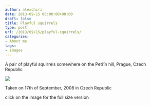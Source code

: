 ```yaml
---
author: alexchiri
date: 2013-09-15 05:00:00+00:00
draft: false
title: Playful squirrels
type: post
url: /2013/09/15/playful-squirrels/
categories:
- About me
tags:
- images
---
```


A pair of playful squirrels somewhere on the Petřín hill, Prague, Czech Republic

[![](http://0f8f28fe275e3a043777-67ab80ec00c7299bd1255995bf933a71.r1.cf2.rackcdn.com/IMG_0889_thumbnail.jpg)
](http://0f8f28fe275e3a043777-67ab80ec00c7299bd1255995bf933a71.r1.cf2.rackcdn.com/IMG_0889.jpg) 

Taken on 17th of September, 2008 in Czech Republic 

click on the image for the full size version
